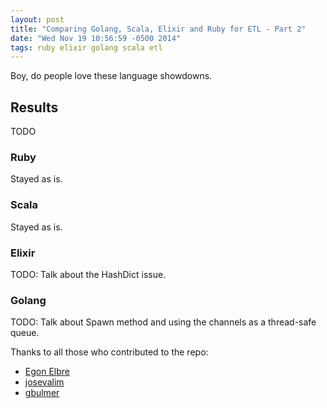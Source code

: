 ```yaml
---
layout: post
title: "Comparing Golang, Scala, Elixir and Ruby for ETL - Part 2"
date: "Wed Nov 19 10:56:59 -0500 2014"
tags: ruby elixir golang scala etl
---
```


Boy, do people love these language showdowns.

## Results
TODO

<!--more-->

### Ruby
Stayed as is.

### Scala
Stayed as is.

### Elixir
TODO: Talk about the HashDict issue.

### Golang
TODO: Talk about Spawn method and using the channels as a thread-safe queue.

Thanks to all those who contributed to the repo:

- [Egon Elbre](https://github.com/egonelbre)
- [josevalim](https://github.com/josevalim)
- [gbulmer](https://github.com/gbulmer)

